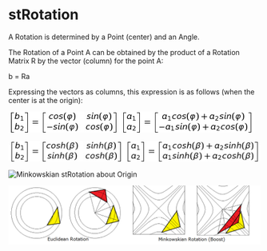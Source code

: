 # stRotation

A Rotation is determined by a Point (center) and an Angle.

The Rotation of a Point A can be obtained by the product of a Rotation Matrix R by the vector (column) for the point A:

b = Ra

Expressing the vectors as columns, this expression is as follows (when the center is at the origin):

![Euclidean Rotation about Origin](https://github.com/probaxeoxebra/probaMinkoski/blob/master/Explicacions/Formulas/EuclidRotation_Matrix.jpg "b is the vector column for the rotation of point A about the origin and an Angle φ")

![Minkowskian stRotation about Origin](https://github.com/probaxeoxebra/probaMinkoski/blob/master/Explicacions/Formulas/MinkRotation_Matrix.jpg "b is the vector column for the stRotation (Boost) of point A about the origin and an stAngle β")

![Minkowskian stRotation about Origin](https://github.com/probaxeoxebra/probaMinkoski/blob/master/Explicacions/Formulas/EMinkRotation_Matrix.jpg "b is the vector column for the stRotation (Boost) of point A about the origin and an stAngle β")

![stRotation](https://github.com/probaxeoxebra/probaMinkoski/blob/master/Explicacions/Images/Rotation_EuclMink.png)
